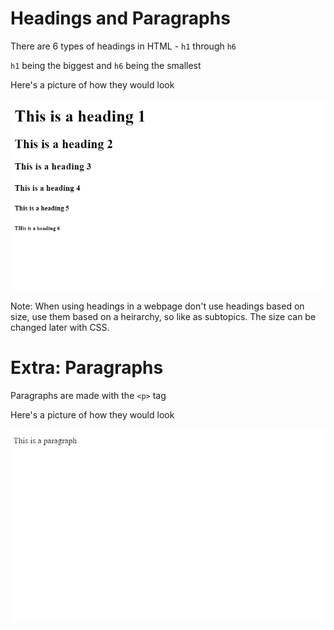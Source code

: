 # Headings and Paragraphs

There are 6 types of headings in HTML - `h1` through `h6`

`h1` being the biggest and `h6` being the smallest

Here's a picture of how they would look

![Headings Picture](headings.png)

Note: When using headings in a webpage don't use headings based on size, use them based on a heirarchy, so like as subtopics. The size can be changed later with CSS.

# Extra: Paragraphs

Paragraphs are made with the `<p>` tag

Here's a picture of how they would look

![Paragraph Picture](paragraph.png)
